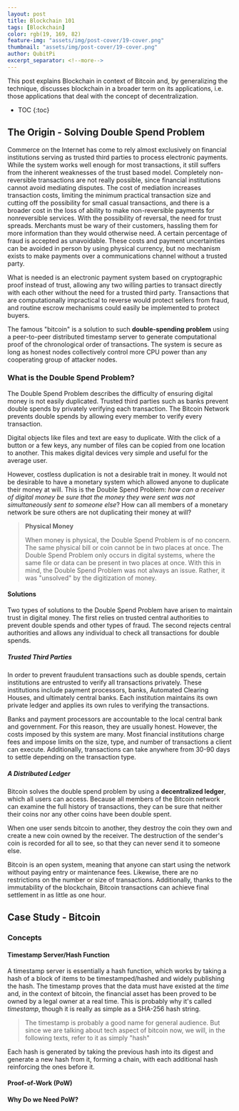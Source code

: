 ```yaml
---
layout: post
title: Blockchain 101
tags: [Blockchain]
color: rgb(19, 169, 82)
feature-img: "assets/img/post-cover/19-cover.png"
thumbnail: "assets/img/post-cover/19-cover.png"
author: QubitPi
excerpt_separator: <!--more-->
---
```


This post explains Blockchain in context of Bitcoin and, by generalizing the technique, discusses blockchain in a
broader term on its applications, i.e. those applications that deal with the concept of decentralization.

<!--more-->

* TOC
{:toc}


The Origin - Solving Double Spend Problem
-----------------------------------------

Commerce on the Internet has come to rely almost exclusively on financial institutions serving as trusted third parties
to process electronic payments. While the system works well enough for most transactions, it still suffers from the 
inherent weaknesses of the trust based model. Completely non-reversible transactions are not really possible, since 
financial institutions cannot avoid mediating disputes. The cost of mediation increases transaction costs, limiting the
minimum practical transaction size and cutting off the possibility for small casual transactions, and there is a broader 
cost in the loss of ability to make non-reversible payments for nonreversible services. With the possibility of
reversal, the need for trust spreads. Merchants must be wary of their customers, hassling them for more information than 
they would otherwise need. A certain percentage of fraud is accepted as unavoidable. These costs and payment
uncertainties can be avoided in person by using physical currency, but no mechanism exists to make payments over a 
communications channel without a trusted party.

What is needed is an electronic payment system based on cryptographic proof instead of trust, allowing any two willing 
parties to transact directly with each other without the need for a trusted third party. Transactions that are 
computationally impractical to reverse would protect sellers from fraud, and routine escrow mechanisms could easily be 
implemented to protect buyers.

The famous "bitcoin" is a solution to such **double-spending problem** using a peer-to-peer distributed timestamp server
to generate computational proof of the chronological order of transactions. The system is secure as long as honest nodes 
collectively control more CPU power than any cooperating group of attacker nodes.

### What is the Double Spend Problem?

The Double Spend Problem describes the difficulty of ensuring digital money is not easily duplicated. Trusted third
parties such as banks prevent double spends by privately verifying each transaction. The Bitcoin Network prevents double
spends by allowing every member to verify every transaction.

Digital objects like files and text are easy to duplicate. With the click of a button or a few keys, any number of files
can be copied from one location to another. This makes digital devices very simple and useful for the average user.

However, costless duplication is not a desirable trait in money. It would not be desirable to have a monetary system
which allowed anyone to duplicate their money at will. This is the Double Spend Problem: _how can a receiver of digital
money be sure that the money they were sent was not simultaneously sent to someone else_? How can all members of a
monetary network be sure others are not duplicating their money at will?

> **Physical Money**
> 
> When money is physical, the Double Spend Problem is of no concern. The same physical bill or coin cannot be in two
> places at once. The Double Spend Problem only occurs in digital systems, where the same file or data can be present in
> two places at once. With this in mind, the Double Spend Problem was not always an issue. Rather, it was "unsolved" by
> the digitization of money.

#### Solutions

Two types of solutions to the Double Spend Problem have arisen to maintain trust in digital money. The first relies on
trusted central authorities to prevent double spends and other types of fraud. The second rejects central authorities
and allows any individual to check all transactions for double spends.

##### Trusted Third Parties

In order to prevent fraudulent transactions such as double spends, certain institutions are entrusted to verify all
transactions privately. These institutions include payment processors, banks, Automated Clearing Houses, and ultimately
central banks. Each institution maintains its own private ledger and applies its own rules to verifying the
transactions.

Banks and payment processors are accountable to the local central bank and government. For this reason, they are usually
honest. However, the costs imposed by this system are many. Most financial institutions charge fees and impose limits on
the size, type, and number of transactions a client can execute. Additionally, transactions can take anywhere from 30-90
days to settle depending on the transaction type.

##### A Distributed Ledger

Bitcoin solves the double spend problem by using a **decentralized ledger**, which all users can access. Because all
members of the Bitcoin network can examine the full history of transactions, they can be sure that neither their coins
nor any other coins have been double spent.

When one user sends bitcoin to another, they destroy the coin they own and create a new coin owned by the receiver. The
destruction of the sender's coin is recorded for all to see, so that they can never send it to someone else.

Bitcoin is an open system, meaning that anyone can start using the network without paying entry or maintenance fees.
Likewise, there are no restrictions on the number or size of transactions. Additionally, thanks to the immutability of
the blockchain, Bitcoin transactions can achieve final settlement in as little as one hour.


Case Study - Bitcoin
--------------------

### Concepts

#### Timestamp Server/Hash Function

A timestamp server is essentially a hash function, which works by taking a hash of a block of items to be 
timestamped/hashed and widely publishing the hash. The timestamp proves that the data must have existed at the
_time_ and, in the context of bitcoin, the financial asset has been proved to be owned by a legal owner at a real time.
This is probably why it's called _timestamp_, though it is really as simple as a SHA-256 hash string.

> The timestamp is probably a good name for general audience. But since we are talking about tech aspect of bitcoin now,
> we will, in the following texts, refer to it as simply "hash"

Each hash is generated by taking the previous hash into its digest and generate a new hash from it, forming a chain,
with each additional hash reinforcing the ones before it.

#### Proof-of-Work (PoW)

#### Why Do we Need PoW?


